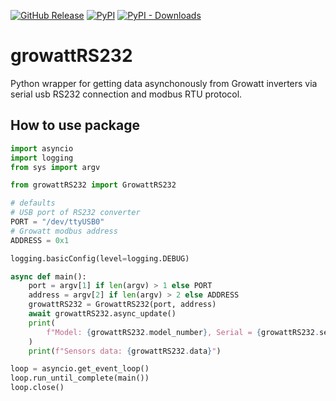 [![GitHub Release][releases-shield]][releases]
[![PyPI][pypi-releases-shield]][pypi-releases]
[![PyPI - Downloads][pypi-downloads]][pypi-statistics]

# growattRS232

Python wrapper for getting data asynchonously from Growatt inverters via serial usb RS232 connection and modbus RTU protocol.

## How to use package

``` py
import asyncio
import logging
from sys import argv

from growattRS232 import GrowattRS232

# defaults
# USB port of RS232 converter
PORT = "/dev/ttyUSB0"
# Growatt modbus address
ADDRESS = 0x1

logging.basicConfig(level=logging.DEBUG)

async def main():
    port = argv[1] if len(argv) > 1 else PORT
    address = argv[2] if len(argv) > 2 else ADDRESS
    growattRS232 = GrowattRS232(port, address)
    await growattRS232.async_update()
    print(
        f"Model: {growattRS232.model_number}, Serial = {growattRS232.serial_number}, firmware = {growattRS232.firmware}"
    )
    print(f"Sensors data: {growattRS232.data}")

loop = asyncio.get_event_loop()
loop.run_until_complete(main())
loop.close()
```

[releases]: https://github.com/ArdescoConsulting/growattRS232/releases
[releases-shield]: https://img.shields.io/github/release/ArdescoConsulting/growattRS232.svg?style=popout
[pypi-releases]: https://pypi.org/project/growattRS232
[pypi-statistics]: https://pypistats.org/packages/growattRS232
[pypi-releases-shield]: https://img.shields.io/pypi/v/growattRS232
[pypi-downloads]: https://img.shields.io/pypi/dm/growattRS232
